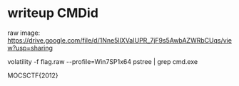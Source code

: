 
# writeup CMDid

raw image:
https://drive.google.com/file/d/1Nne5lIXVaIUPR_7jF9s5AwbAZWRbCUqs/view?usp=sharing

volatility -f flag.raw --profile=Win7SP1x64 pstree | grep cmd.exe

MOCSCTF{2012}
